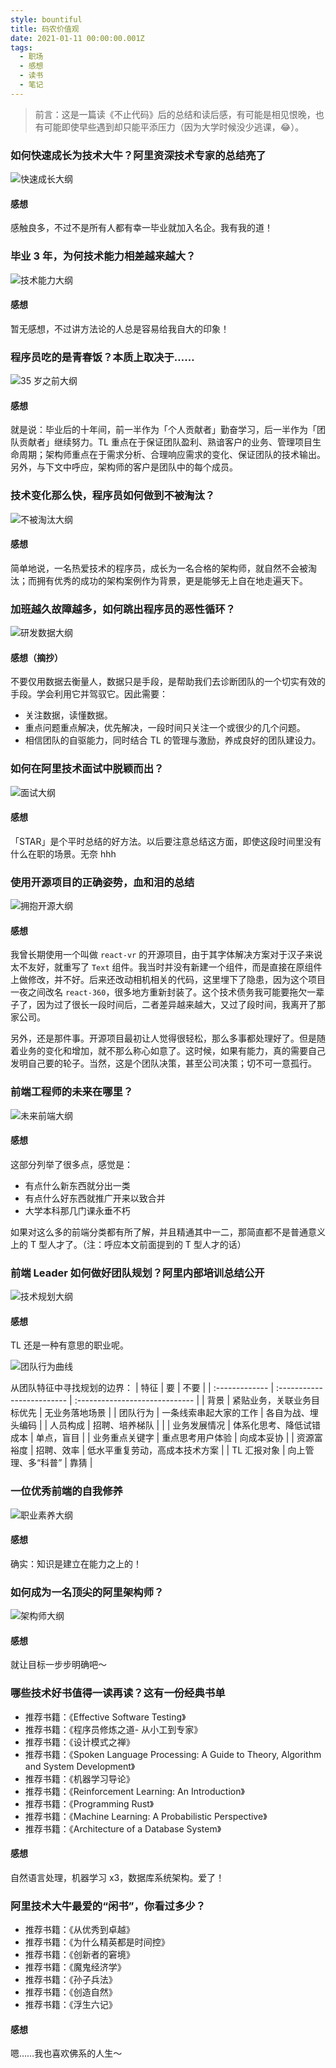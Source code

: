 ```yaml
---
style: bountiful
title: 码农价值观
date: 2021-01-11 00:00:00.001Z
tags:
  - 职场
  - 感想
  - 读书
  - 笔记
---
```


> 前言：这是一篇读《不止代码》后的总结和读后感，有可能是相见恨晚，也有可能即使早些遇到却只能平添压力（因为大学时候没少逃课，😂）。

### 如何快速成长为技术大牛？阿里资深技术专家的总结亮了

![快速成长大纲](correct-values/grow-up-quickly.png)

#### 感想

感触良多，不过不是所有人都有幸一毕业就加入名企。我有我的道！

### 毕业 3 年，为何技术能力相差越来越大？

![技术能力大纲](correct-values/tech-ability.png)

#### 感想

暂无感想，不过讲方法论的人总是容易给我自大的印象！

### 程序员吃的是青春饭？本质上取决于……

![35 岁之前大纲](correct-values/before-35-years-old.png)

#### 感想

就是说：毕业后的十年间，前一半作为「个人贡献者」勤奋学习，后一半作为「团队贡献者」继续努力。TL 重点在于保证团队盈利、熟谙客户的业务、管理项目生命周期；架构师重点在于需求分析、合理响应需求的变化、保证团队的技术输出。另外，与下文中呼应，架构师的客户是团队中的每个成员。

### 技术变化那么快，程序员如何做到不被淘汰？

![不被淘汰大纲](correct-values/not-eliminated.png)

#### 感想

简单地说，一名热爱技术的程序员，成长为一名合格的架构师，就自然不会被淘汰；而拥有优秀的成功的架构案例作为背景，更是能够无上自在地走遍天下。

### 加班越久故障越多，如何跳出程序员的恶性循环？

![研发数据大纲](correct-values/dev-data.png)

#### 感想（摘抄）

不要仅用数据去衡量人，数据只是手段，是帮助我们去诊断团队的一个切实有效的手段。学会利用它并驾驭它。因此需要：

- 关注数据，读懂数据。
- 重点问题重点解决，优先解决，一段时间只关注一个或很少的几个问题。
- 相信团队的自驱能力，同时结合 TL 的管理与激励，养成良好的团队建设力。

### 如何在阿里技术面试中脱颖而出？

![面试大纲](correct-values/interview.png)

#### 感想

「STAR」是个平时总结的好方法。以后要注意总结这方面，即使这段时间里没有什么在职的场景。无奈 hhh

### 使用开源项目的正确姿势，血和泪的总结

![拥抱开源大纲](correct-values/embrace-open-source.png)

#### 感想

我曾长期使用一个叫做 `react-vr` 的开源项目，由于其字体解决方案对于汉子来说太不友好，就重写了 `Text` 组件。我当时并没有新建一个组件，而是直接在原组件上做修改，并不好。后来还改动相机相关的代码，这里埋下了隐患，因为这个项目一夜之间改名 `react-360`，很多地方重新封装了。这个技术债务我可能要拖欠一辈子了，因为过了很长一段时间后，二者差异越来越大，又过了段时间，我离开了那家公司。

另外，还是那件事。开源项目最初让人觉得很轻松，那么多事都处理好了。但是随着业务的变化和增加，就不那么称心如意了。这时候，如果有能力，真的需要自己发明自己要的轮子。当然，这是个团队决策，甚至公司决策；切不可一意孤行。

### 前端工程师的未来在哪里？

![未来前端大纲](correct-values/future-frontend.png)

#### 感想

这部分列举了很多点，感觉是：

- 有点什么新东西就分出一类
- 有点什么好东西就推广开来以致合并
- 大学本科那几门课永垂不朽

如果对这么多的前端分类都有所了解，并且精通其中一二，那简直都不是普通意义上的 T 型人才了。（注：呼应本文前面提到的 T 型人才的话）

### 前端 Leader 如何做好团队规划？阿里内部培训总结公开

![技术规划大纲](correct-values/tl-plans.png)

#### 感想

TL 还是一种有意思的职业呢。

![团队行为曲线](correct-values/team-behaviour-curve.png)

从团队特征中寻找规划的边界：
| 特征           | 要                         | 不要                           |
| :------------- | :------------------------- | :----------------------------- |
| 背景           | 紧贴业务，关联业务目标优先 | 无业务落地场景                 |
| 团队行为       | 一条线索串起大家的工作     | 各自为战、埋头编码             |
| 人员构成       | 招聘、培养梯队             |                                |
| 业务发展情况   | 体系化思考、降低试错成本   | 单点，盲目                     |
| 业务重点关键字 | 重点思考用户体验           | 向成本妥协                     |
| 资源富裕度     | 招聘、效率                 | 低水平重复劳动，高成本技术方案 |
| TL 汇报对象    | 向上管理、多“科普”         | 靠猜                           |

### 一位优秀前端的自我修养

![职业素养大纲](correct-values/professionalism.png)

#### 感想

确实：知识是建立在能力之上的！

### 如何成为一名顶尖的阿里架构师？

![架构师大纲](correct-values/architect.png)

#### 感想

就让目标一步步明确吧～

### 哪些技术好书值得一读再读？这有一份经典书单

- 推荐书籍：《Effective Software Testing》
- 推荐书籍：《程序员修炼之道- 从小工到专家》
- 推荐书籍：《设计模式之禅》
- 推荐书籍：《Spoken Language Processing: A Guide to Theory, Algorithm and System Development》
- 推荐书籍：《机器学习导论》
- 推荐书籍：《Reinforcement Learning: An Introduction》
- 推荐书籍：《Programming Rust》
- 推荐书籍：《Machine Learning: A Probabilistic Perspective》
- 推荐书籍：《Architecture of a Database System》

#### 感想

自然语言处理，机器学习 x3，数据库系统架构。爱了！

### 阿里技术大牛最爱的“闲书”，你看过多少？

- 推荐书籍：《从优秀到卓越》
- 推荐书籍：《为什么精英都是时间控》
- 推荐书籍：《创新者的窘境》
- 推荐书籍：《魔鬼经济学》
- 推荐书籍：《孙子兵法》
- 推荐书籍：《创造自然》
- 推荐书籍：《浮生六记》

#### 感想

嗯……我也喜欢佛系的人生～
